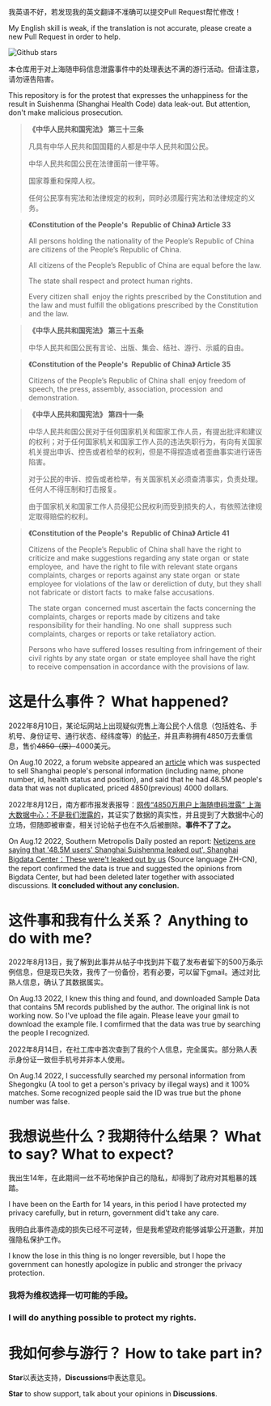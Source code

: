 我英语不好，若发现我的英文翻译不准确可以提交Pull Request帮忙修改！

My English skill is weak, if the translation is not accurate, please create a new Pull Request in order to help.

![Github stars](https://img.shields.io/github/stars/MineCreeper86/SuishenmaProtest.svg)

本仓库用于对上海随申码信息泄露事件中的处理表达不满的游行活动。但请注意，请勿诬告陷害。

This repository is for the protest that expresses the unhappiness for the result in Suishenma (Shanghai Health Code) data leak-out. But attention, don't make malicious prosecution.

> **《中华人民共和国宪法》 第三十三条**
> 
> 凡具有中华人民共和国国籍的人都是中华人民共和国公民。
> 
> 中华人民共和国公民在法律面前一律平等。
> 
> 国家尊重和保障人权。
> 
> 任何公民享有宪法和法律规定的权利，同时必须履行宪法和法律规定的义务。

> **《Constitution of the People's Republic of China》 Article 33**
> 
> All persons holding the nationality of the People’s Republic of China are citizens of the People’s Republic of China.
> 
> All citizens of the People’s Republic of China are equal before the law.
> 
> The state shall respect and protect human rights.
> 
> Every citizen shall enjoy the rights prescribed by the Constitution and the law and must fulfill the obligations prescribed by the Constitution and the law.

> **《中华人民共和国宪法》 第三十五条**
> 
> 中华人民共和国公民有言论、出版、集会、结社、游行、示威的自由。

> **《Constitution of the People's Republic of China》 Article 35**
> 
> Citizens of the People’s Republic of China shall enjoy freedom of speech, the press, assembly, association, procession and demonstration.

> **《中华人民共和国宪法》 第四十一条**
> 
> 中华人民共和国公民对于任何国家机关和国家工作人员，有提出批评和建议的权利；对于任何国家机关和国家工作人员的违法失职行为，有向有关国家机关提出申诉、控告或者检举的权利，但是不得捏造或者歪曲事实进行诬告陷害。
> 
> 对于公民的申诉、控告或者检举，有关国家机关必须查清事实，负责处理。任何人不得压制和打击报复。
> 
> 由于国家机关和国家工作人员侵犯公民权利而受到损失的人，有依照法律规定取得赔偿的权利。

> **《Constitution of the People's Republic of China》 Article 41**
> 
> Citizens of the People’s Republic of China shall have the right to criticize and make suggestions regarding any state organ or state employee, and have the right to file with relevant state organs complaints, charges or reports against any state organ or state employee for violations of the law or dereliction of duty, but they shall not fabricate or distort facts to make false accusations.
> 
> The state organ concerned must ascertain the facts concerning the complaints, charges or reports made by citizens and take responsibility for their handling. No one shall suppress such complaints, charges or reports or take retaliatory action.
> 
> Persons who have suffered losses resulting from infringement of their civil rights by any state organ or state employee shall have the right to receive compensation in accordance with the provisions of law.

# 这是什么事件？ What happened?

2022年8月10日，某论坛网站上出现疑似兜售上海公民个人信息（包括姓名、手机号、身份证号、通行状态、经纬度等）的[帖子](https://breached.to/Thread-VERIFIED-Shanghai-Suishenma-%E9%9A%8F%E7%94%B3%E7%A0%81-QR-code-48-5M-unique-users)，并且声称拥有4850万去重信息，售价~~4850（原）~~4000美元。

On Aug.10 2022, a forum website appeared an [article](https://breached.to/Thread-VERIFIED-Shanghai-Suishenma-%E9%9A%8F%E7%94%B3%E7%A0%81-QR-code-48-5M-unique-users) which was suspected to sell Shanghai people's personal information (including name, phone number, id, health status and position), and said that he had 48.5M people's data that was not duplicated, priced 4850(previous) 4000 dollars.

2022年8月12日，南方都市报发表报导：[网传“4850万用户上海随申码泄露” 上海大数据中心：不是我们泄露的](https://chinadigitaltimes.net/chinese/685610.html)，其证实了数据的真实性，并且提到了大数据中心的立场，但随即被审查，相关讨论帖子也在不久后被删除。**事件不了了之。**

On Aug.12 2022, Southern Metropolis Daily posted an report: [Netizens are saying that '48.5M users' Shanghai Suishenma leaked out', Shanghai Bigdata Center：These were't leaked out by us](https://chinadigitaltimes.net/chinese/685610.html) (Source language ZH-CN), the report confirmed the data is true and suggested the opinions from Bigdata Center, but had been deleted later together with associated discussions. **It concluded without any conclusion.**

# 这件事和我有什么关系？ Anything to do with me?

2022年8月13日，我了解到此事并从帖子中找到并下载了发布者留下的500万条示例信息，但是现已失效，我传了一份备份，若有必要，可以留下gmail。通过对比熟人信息，确认了其数据属实。

On Aug.13 2022, I knew this thing and found, and downloaded Sample Data that contains 5M records published by the author. The original link is not working now. So I've upload the file again. Please leave your gmail to download the example file. I comfirmed that the data was true by searching the people I recognized.

2022年8月14日，在社工库中首次查到了我的个人信息，完全属实。部分熟人表示身份证一致但手机号并非本人使用。

On Aug.14 2022, I successfully searched my personal information from Shegongku (A tool to get a person's privacy by illegal ways) and it 100% matches. Some recognized people said the ID was true but the phone number was false.

# 我想说些什么？我期待什么结果？ What to say? What to expect?

我出生14年，在此期间一丝不苟地保护自己的隐私，却得到了政府对其粗暴的践踏。

I have been on the Earth for 14 years, in this period I have protected my privacy carefully, but in return, government did't take any care.

我明白此事件造成的损失已经不可逆转，但是我希望政府能够诚挚公开道歉，并加强隐私保护工作。

I know the lose in this thing is no longer reversible, but I hope the government can honestly apologize in public and stronger the privacy protection.

### 我将为维权选择一切可能的手段。

### I will do anything possible to protect my rights.

# 我如何参与游行？ How to take part in?

**Star**以表达支持，**Discussions**中表达意见。

**Star** to show support, talk about your opinions in **Discussions**.
